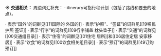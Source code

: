 ☀ <span class="category">**交通相关：**</span>
周边词汇补充：
· itinerary可指行程计划（包括了路线和要去的地点）。

· 表示“国外”的词群见[[11国际的 外国的]]
· 表示“护照”、“签证”的词群见[[19移民 护照 签证]]
· 表示“行李”的词群见[[09行李铺盖 枕头垫子]]
· 表示“交通”的词群见[[00交通组目录]]
· 表示“住宿”的词群见[[01住宅 居所]]和[[06居住定居 安家移居]]
· 表示“饮食”的词群见[[00饮食相关组目录]]
· 表示“预订”的词群见[[49订购 预订]]
